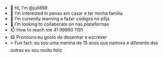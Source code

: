 - 👋 Hi, I’m @juli869
- 👀 I’m interested in penso em casar e ter minha familia
- 🌱 I’m currently learning a fazer codigos no p5js
- 💞️ I’m looking to collaborate on nas plataformas
- 📫 How to reach me 41 99860 1191
- 😄 Pronouns:eu gosto de desenhar e escrever
- ⚡ Fun fact: eu sou uma menina de 15 anos que namora e diferente das outras eu sou muito feliz

<!---
juli869/juli869 is a ✨ special ✨ repository because its `README.md` (this file) appears on your GitHub profile.
You can click the Preview link to take a look at your changes.
--->

